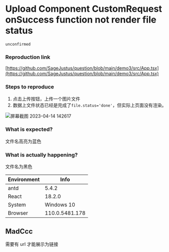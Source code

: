 # Upload Component CustomRequest onSuccess function not render file status

`unconfirmed`

### Reproduction link

[https://github.com/SageJustus/question/blob/main/demo3/src/App.tsx](https://github.com/SageJustus/question/blob/main/demo3/src/App.tsx)

### Steps to reproduce

1. 点击上传按钮，上传一个图片文件
2. 数据上文件状态已经是完成了`file.status='done'`，但实际上页面没有渲染。

![屏幕截图 2023-04-14 142617](https://user-images.githubusercontent.com/39724295/231961548-c383f576-c1a1-4cba-9b54-91b299a8b8e5.png)

### What is expected?

文件名高亮为蓝色

### What is actually happening?

文件名为黑色

| Environment | Info           |
| ----------- | -------------- |
| antd        | 5.4.2          |
| React       | 18.2.0         |
| System      | Windows 10     |
| Browser     | 110.0.5481.178 |

<!-- generated by ant-design-issue-helper. DO NOT REMOVE -->

## MadCcc

需要有 url 才能展示为链接
